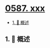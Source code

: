 # [0587. xxx](https://github.com/Tdahuyou/TNotes.leetcode/tree/main/notes/0587.%20xxx)

<!-- region:toc -->

- [1. 📝 概述](#1--概述)

<!-- endregion:toc -->

## 1. 📝 概述
